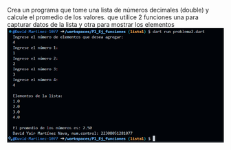 Crea un programa que tome una lista de números decimales (double) y calcule el promedio de los valores.
que utilice 2 funciones una para capturar datos de la lista y otra para mostrar los elementos
![alt text](image-4.png)